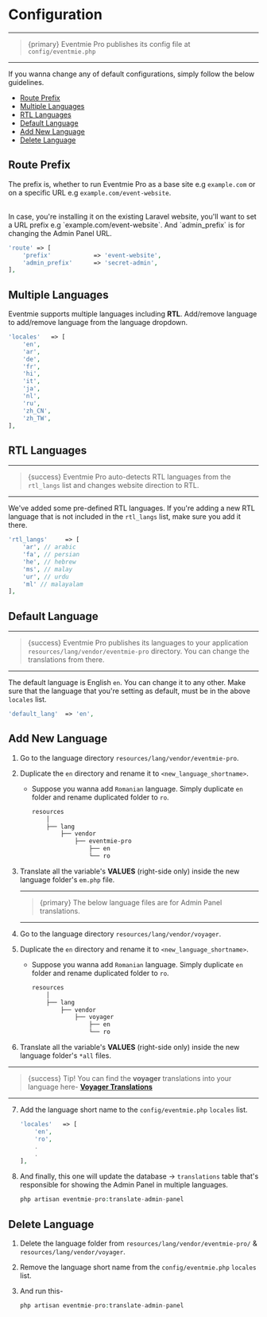 # Configuration

---

>{primary} Eventmie Pro publishes its config file at `config/eventmie.php`

---

If you wanna change any of default configurations, simply follow the below guidelines.


- [Route Prefix](#route-prefix)
- [Multiple Languages](#multiple-languages)
- [RTL Languages](#rtl-languages)
- [Default Language](#default-language)
- [Add New Language](#add-new-language)
- [Delete Language](#delete-language)


<a name="route-prefix"></a>
## Route Prefix

The prefix is, whether to run Eventmie Pro as a base site e.g `example.com` or on a specific URL e.g `example.com/event-website`.

<br>
In case, you're installing it on the existing Laravel website, you'll want to set a URL prefix
e.g `example.com/event-website`. And `admin_prefix` is for changing the Admin Panel URL.


```php
'route' => [
    'prefix'            => 'event-website',
    'admin_prefix'      => 'secret-admin',
],
```


<a name="multiple-languages"></a>
## Multiple Languages

Eventmie supports multiple languages including **RTL**. Add/remove language to add/remove language from the language dropdown.

```php
'locales'   => [
    'en',
    'ar',
    'de',
    'fr',
    'hi',
    'it',
    'ja',
    'nl',
    'ru',
    'zh_CN',
    'zh_TW',
],
```


<a name="rtl-languages"></a>
## RTL Languages

---

>{success} Eventmie Pro auto-detects RTL languages from the `rtl_langs` list and changes website direction to RTL. 

---

We've added some pre-defined RTL languages. If you're adding a new RTL language that is not included in the `rtl_langs` list, make sure you add it there.


```php
'rtl_langs'     => [
    'ar', // arabic
    'fa', // persian
    'he', // hebrew
    'ms', // malay
    'ur', // urdu
    'ml' // malayalam
],
```


<a name="default-language"></a>
## Default Language


---

>{success} Eventmie Pro publishes its languages to your application `resources/lang/vendor/eventmie-pro` directory. You can change the translations from there. 

---

The default language is English `en`. You can change it to any other. Make sure that the language that you're setting as default, must be in the above `locales` list.

```php
'default_lang'  => 'en',
```


<a name="add-new-language"></a>
## Add New Language


1. Go to the language directory `resources/lang/vendor/eventmie-pro`.
2. Duplicate the `en` directory and rename it to `<new_language_shortname>`. 

    - Suppose you wanna add `Romanian` language. Simply duplicate `en` folder and rename duplicated folder to `ro`.

        ```bash
        resources
            │
            ├── lang
                ├── vendor
                    ├── eventmie-pro
                        ├── en
                        └── ro
        ```

3. Translate all the variable's **VALUES** (right-side only) inside the new language folder's `em.php` file.

    ---

    >{primary} The below language files are for Admin Panel translations.

    ---

4. Go to the language directory `resources/lang/vendor/voyager`.
5. Duplicate the `en` directory and rename it to `<new_language_shortname>`. 

    - Suppose you wanna add `Romanian` language. Simply duplicate `en` folder and rename duplicated folder to `ro`.

        ```bash
        resources
            │
            ├── lang
                ├── vendor
                    ├── voyager
                        ├── en
                        └── ro
        ```

6. Translate all the variable's **VALUES** (right-side only) inside the new language folder's `*all` files.

---

>{success} Tip! You can find the **voyager** translations into your language here- **[Voyager Translations](https://github.com/the-control-group/voyager/tree/1.4/publishable/lang)**

---



7. Add the language short name to the `config/eventmie.php` `locales` list.

    ```php
    'locales'   => [
        'en',
        'ro',
        .
        .
    ],
    ```

8. And finally, this one will update the database -> `translations` table that's responsible for showing the Admin Panel in multiple languages.

    ```php
    php artisan eventmie-pro:translate-admin-panel
    ```


<a name="Delete-Language"></a>
## Delete Language

1. Delete the language folder from `resources/lang/vendor/eventmie-pro/` & `resources/lang/vendor/voyager`.
2. Remove the language short name from the `config/eventmie.php` `locales` list.
3. And run this-

    ```php
    php artisan eventmie-pro:translate-admin-panel
    ```